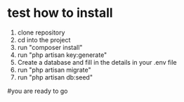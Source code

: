 # test how to install
1. clone repository
2. cd into the project
3. run "composer install"
4. run "php artisan key:generate"
5. Create a database and fill in the details in your .env file
6. run "php artisan migrate"
7. run "php artisan db:seed"

#you are ready to go